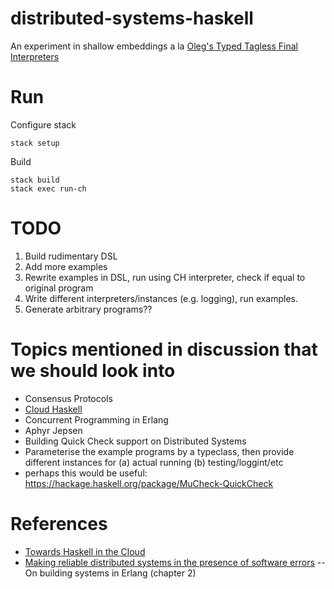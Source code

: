 # distributed-systems-haskell

An experiment in shallow embeddings a la [Oleg's Typed Tagless Final Interpreters](http://okmij.org/ftp/tagless-final/course/)

# Run

Configure stack

```
stack setup
```

Build

```
stack build
stack exec run-ch
```

# TODO
1. Build rudimentary DSL
2. Add more examples
3. Rewrite examples in DSL, run using CH interpreter, check if equal to original program
4. Write different interpreters/instances (e.g. logging), run examples.
5. Generate arbitrary programs?? 

# Topics mentioned in discussion that we should look into
- Consensus Protocols
- [Cloud Haskell](http://haskell-distributed.github.io/)
- Concurrent Programming in Erlang
- Aphyr Jepsen
- Building Quick Check support on Distributed Systems
- Parameterise the example programs by a typeclass, then provide different instances for (a) actual running (b) testing/loggint/etc
- perhaps this would be useful: https://hackage.haskell.org/package/MuCheck-QuickCheck

# References
- [Towards Haskell in the Cloud](http://research.microsoft.com/en-us/um/people/simonpj/papers/parallel/remote.pdf)
- [Making reliable distributed systems in the presence of software errors](http://ftp.nsysu.edu.tw/FreeBSD/ports/distfiles/erlang/armstrong_thesis_2003.pdf) -- On building systems in Erlang (chapter 2)
